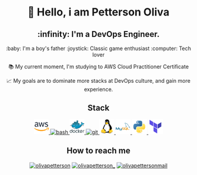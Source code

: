 <div align="center">
<h1>👋 Hello, i am Petterson Oliva</h1>
<h2>  :infinity: I'm a DevOps Engineer.</h2>

<p>:baby: I'm a boy's father :joystick: Classic game enthusiast :computer: Tech lover

:books: My current moment, I'm studying to AWS Cloud Practitioner Certificate
 
:chart_with_upwards_trend: My goals are to dominate more stacks at DevOps culture, and gain more experience.</p>
  
<h2>Stack</h2>
<p> <a href="https://aws.amazon.com" target="_blank" rel="noreferrer"> <img src="https://raw.githubusercontent.com/devicons/devicon/master/icons/amazonwebservices/amazonwebservices-original-wordmark.svg" alt="aws" width="40" height="40"/> </a> <a href="https://www.gnu.org/software/bash/" target="_blank" rel="noreferrer"> <img src="https://www.vectorlogo.zone/logos/gnu_bash/gnu_bash-icon.svg" alt="bash" width="40" height="40"/> </a> <a href="https://www.docker.com/" target="_blank" rel="noreferrer"> <img src="https://raw.githubusercontent.com/devicons/devicon/master/icons/docker/docker-original-wordmark.svg" alt="docker" width="40" height="40"/> </a> <a href="https://git-scm.com/" target="_blank" rel="noreferrer"> <img src="https://www.vectorlogo.zone/logos/git-scm/git-scm-icon.svg" alt="git" width="40" height="40"/> </a> <a href="https://www.linux.org/" target="_blank" rel="noreferrer"> <img src="https://raw.githubusercontent.com/devicons/devicon/master/icons/linux/linux-original.svg" alt="linux" width="40" height="40"/> </a> <a href="https://www.mysql.com/" target="_blank" rel="noreferrer"> <img src="https://raw.githubusercontent.com/devicons/devicon/master/icons/mysql/mysql-original-wordmark.svg" alt="mysql" width="40" height="40"/> </a> <a href="https://www.python.org" target="_blank" rel="noreferrer"> <img src="https://raw.githubusercontent.com/devicons/devicon/master/icons/python/python-original.svg" alt="python" width="40" height="40"/> </a> <a href="https://www.terraform.io/" target="_blank" rel="noreferrer"> <img src="https://github.com/devicons/devicon/blob/master/icons/terraform/terraform-original.svg" alt="terraform" width="40" height="40"/> </a> </p>
  
<h2>How to reach me</h2> 
<a href="https://linkedin.com/in/olivapetterson" target="blank"><img align="center" src="https://raw.githubusercontent.com/rahuldkjain/github-profile-readme-generator/master/src/images/icons/Social/linked-in-alt.svg" alt="olivapetterson" height="30" width="40" /></a>
<a href="https://instagram.com/olivapetterson_" target="blank"><img align="center" src="https://raw.githubusercontent.com/rahuldkjain/github-profile-readme-generator/master/src/images/icons/Social/instagram.svg" alt="olivapetterson_" height="30" width="40" /></a>
<a href="mailto:petterson_oliva@outlook.com?Subject=Contato%20via%20Github&Body=Escreva%20aqui%20sua%20mensagem." target="_blank"><img align="center" src="https://img.icons8.com/color/344/microsoft-outlook-2019--v2.png" alt="olivapettersonmail" height="40" width="40" /></a>
 
